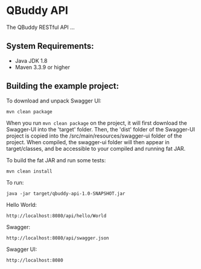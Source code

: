 QBuddy API
==========
The QBuddy RESTful API ...

System Requirements:
--------------------
- Java JDK 1.8
- Maven 3.3.9 or higher

Building the example project:
-----------------------------

To download and unpack Swagger UI:

`mvn clean package`

When you run `mvn clean package` on the project, it will first download the Swagger-UI into the 'target' folder. 
Then, the 'dist' folder of the Swagger-UI project is copied into the /src/main/resources/swagger-ui folder of the project. 
When compiled, the swagger-ui folder will then appear in target/classes, and be accessible to your compiled and running fat JAR.

To build the fat JAR and run some tests:

`mvn clean install`

To run:

`java -jar target/qbuddy-api-1.0-SNAPSHOT.jar`

Hello World:

`http://localhost:8080/api/hello/World`

Swagger:

`http://localhost:8080/api/swagger.json`

Swagger UI:

`http://localhost:8080`